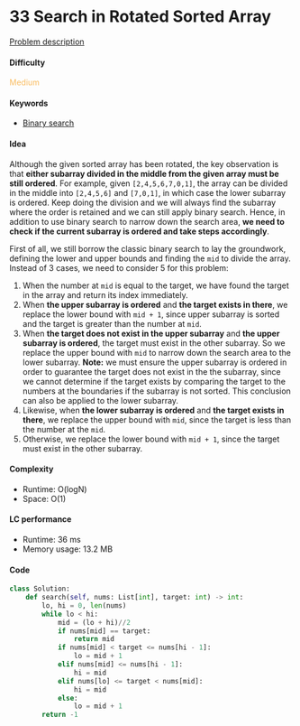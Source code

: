33 Search in Rotated Sorted Array    
=======================
[Problem description](https://leetcode.com/problems/search-in-rotated-sorted-array/)

#### Difficulty
<span style="color:#FABC60">Medium</span>

#### Keywords
- [Binary search](../categories/binary_search.md)

#### Idea
Although the given sorted array has been rotated, the key observation is that **either subarray divided in the middle from the given array must be still ordered**. For example, given `[2,4,5,6,7,0,1]`, the array can be divided in the middle into `[2,4,5,6]` and `[7,0,1]`, in which case the lower subarray is ordered. Keep doing the division and we will always find the subarray where the order is retained and we can still apply binary search. Hence, in addition to use binary search to narrow down the search area, **we need to check if the current subarray is ordered and take steps accordingly**. 

First of all, we still borrow the classic binary search to lay the groundwork, defining the lower and upper bounds and finding the `mid` to divide the array. Instead of 3 cases, we need to consider 5 for this problem:

1. When the number at `mid` is equal to the target, we have found the target in the array and return its index immediately. 
2. When **the upper subarray is ordered** and **the target exists in there**, we replace the lower bound with `mid + 1`, since upper subarray is sorted and the target is greater than the number at `mid`.
3. When **the target does not exist in the upper subarray** and **the upper subarray is ordered**, the target must exist in the other subarray. So we replace the upper bound with `mid` to narrow down the search area to the lower subarray. **Note:** we must ensure the upper subarray is ordered in order to guarantee the target does not exist in the the subarray, since we cannot determine if the target exists by comparing the target to the numbers at the boundaries if the subarray is not sorted. This conclusion can also be applied to the lower subarray. 
4. Likewise, when **the lower subarray is ordered** and **the target exists in there**, we replace the upper bound with `mid`, since the target is less than the number at the `mid`.
5. Otherwise, we replace the lower bound with `mid + 1`, since the target must exist in the other subarray. 
 


#### Complexity
- Runtime: O(logN)
- Space: O(1)
  
#### LC performance
- Runtime: 36 ms
- Memory usage: 13.2 MB

#### Code
```python
class Solution:
    def search(self, nums: List[int], target: int) -> int:
        lo, hi = 0, len(nums)
        while lo < hi:
            mid = (lo + hi)//2
            if nums[mid] == target:
                return mid
            if nums[mid] < target <= nums[hi - 1]:
                lo = mid + 1
            elif nums[mid] <= nums[hi - 1]:
                hi = mid
            elif nums[lo] <= target < nums[mid]:
                hi = mid
            else:
                lo = mid + 1
        return -1
```